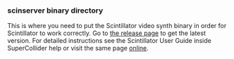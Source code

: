 ### scinserver binary directory

This is where you need to put the Scintillator video synth binary in order for Scintillator to work correctly. Go to
[the release page](https://github.com/ScintillatorSynth/Scintillator/releases) to get the latest version. For detailed
instructions see the Scintillator User Guide inside SuperCollider help or visit the same page
[online](https://scintillatorsynth.org/docs/guides/scintillator-user-guide/).


